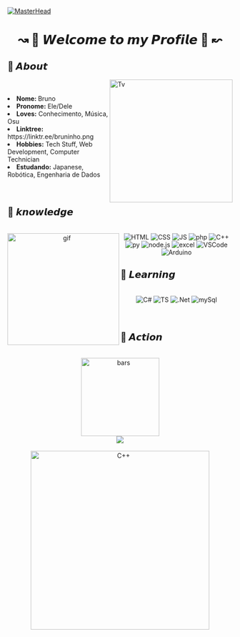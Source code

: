 [![MasterHead](https://cdn.discordapp.com/attachments/854206587991752737/1107428200834936852/4c7ec7d4fee47f42826c7db28e63848c.png)](https://rishavchanda.io)


<h1 align="center";> ↝ 🍒 𝙒𝙚𝙡𝙘𝙤𝙢𝙚 𝙩𝙤 𝙢𝙮 𝙋𝙧𝙤𝙛𝙞𝙡𝙚 🍒 ↜ </h1>

 
 <h2> 🚀 𝘼𝙗𝙤𝙪𝙩 </h2>
<div style="display: inline_block">
<img align="right" height="275px"  alt="Tv" src="https://cdn.discordapp.com/attachments/1107396999306825838/1107397207906320494/image_3.png">
<br>
<br>
 <li><b>Nome: </b> Bruno </li>
 <li><b>Pronome:</b> Ele/Dele </li>
 <li><b>Loves:</b> Conhecimento, Música, Osu </li>
 <li><b>Linktree:</b> https://linktr.ee/bruninho.png </li> 
 <li><b>Hobbies:</b> Tech Stuff, Web Development, Computer Technician</li>
 <li><b>Estudando:</b> Japanese, Robótica, Engenharia de Dados </li>
<br>
<br>
  <h2>🦊 𝙠𝙣𝙤𝙬𝙡𝙚𝙙𝙜𝙚 </h2>
</div>

<div style="display: inline_block" align="center">

<br>
<img align="left" height="250px" alt="gif" src="https://cdn.discordapp.com/attachments/1107396999306825838/1107810014724358235/output-onlinegiftools.gif">
<img alt="HTML" src="https://img.shields.io/badge/HTML5-E34F26?style=for-the-badge&logo=html5&logoColor=white">
<img alt="CSS" src="https://img.shields.io/badge/CSS3-1572B6?style=for-the-badge&logo=css3&logoColor=white">
<img alt="JS" src="https://img.shields.io/badge/JavaScript-323330?style=for-the-badge&logo=javascript&logoColor=F7DF1E">
<img alt="php" src="https://img.shields.io/badge/PHP-777BB4?style=for-the-badge&logo=php&logoColor=white">
<img alt="C++" src="https://img.shields.io/badge/C%2B%2B-00599C?style=for-the-badge&logo=c%2B%2B&logoColor=white">
<img alt="py" src="https://img.shields.io/badge/Python-14354C?style=for-the-badge&logo=python&logoColor=white">
<img alt="node.js" src="https://img.shields.io/badge/Node.js-43853D?style=for-the-badge&logo=node.js&logoColor=white">
<img alt="excel" src="https://img.shields.io/badge/Microsoft_Excel-217346?style=for-the-badge&logo=microsoft-excel&logoColor=white">
<img alt="VSCode" src="https://img.shields.io/badge/Visual_Studio_Code-0078D4?style=for-the-badge&logo=visual%20studio%20code&logoColor=white">
<img alt="Arduino" src="https://img.shields.io/badge/Arduino-00979D?style=for-the-badge&logo=Arduino&logoColor=white">
<br>
  <h2 align="left">🐼 𝙇𝙚𝙖𝙧𝙣𝙞𝙣𝙜 </h2>
<br>
<img alt="C#" src="https://img.shields.io/badge/C%23-239120?style=for-the-badge&logo=c-sharp&logoColor=white">
<img alt="TS" src="https://img.shields.io/badge/TypeScript-007ACC?style=for-the-badge&logo=typescript&logoColor=white">
<img alt=".Net" src="https://img.shields.io/badge/.NET-5C2D91?style=for-the-badge&logo=.net&logoColor=white">
<img alt="mySql" src="https://img.shields.io/badge/MySQL-00000F?style=for-the-badge&logo=mysql&logoColor=white">
<br>
<br>
<br>
  <h2 align="left"> 🔭 𝘼𝙘𝙩𝙞𝙤𝙣 </h2>
</div>
<br>
<div align="center">
<img height="175px"  alt="bars" src="https://github-readme-stats.vercel.app/api?username=brun2006&show_icons=true&hide=contribs,prs&cache_seconds=86400&theme=midnight-purple"/>
<br>
<div align="center">
	<img src="https://cdn.jsdelivr.net/gh/holic-x/holic-x/assets/github-contribution-grid-snake.svg" />
</div>
<br>
 <div style="display: inline_block">
  <img height="400px" alt="C++" src="https://i.pinimg.com/564x/91/7b/d7/917bd7ab61620a055bfd1d59e8e70f95.jpg"/>
</div>

